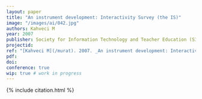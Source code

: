 ```yaml
---
layout: paper
title: "An instrument development: Interactivity Survey (the IS)"
image: "/images/ai/042.jpg"
authors: Kahveci M
year: 2007
publisher: Society for Information Technology and Teacher Education (SITE)
projectid:
ref: "[Kahveci M](/murat). 2007. _An instrument development: Interactivity Survey (the IS)_. Paper presented at the Society for Information Technology and Teacher Education (SITE). San Antonio, USA. March 5 - 9, 2007."
pdf:
doi:
conference: true
wip: true # work in progress 
---
```


{% include citation.html %}